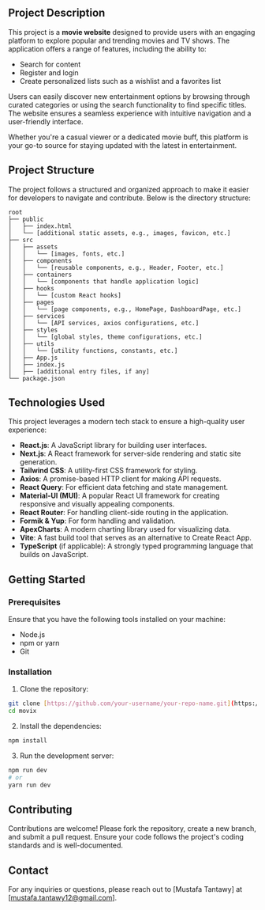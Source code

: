 ## Project Description

This project is a **movie website** designed to provide users with an engaging platform to explore popular and trending movies and TV shows. The application offers a range of features, including the ability to:

- Search for content
- Register and login
- Create personalized lists such as a wishlist and a favorites list

Users can easily discover new entertainment options by browsing through curated categories or using the search functionality to find specific titles. The website ensures a seamless experience with intuitive navigation and a user-friendly interface.

Whether you're a casual viewer or a dedicated movie buff, this platform is your go-to source for staying updated with the latest in entertainment.


## Project Structure

The project follows a structured and organized approach to make it easier for developers to navigate and contribute. Below is the directory structure:

```
root
├── public
│   ├── index.html
│   └── [additional static assets, e.g., images, favicon, etc.]
├── src
│   ├── assets
│   │   └── [images, fonts, etc.]
│   ├── components
│   │   └── [reusable components, e.g., Header, Footer, etc.]
│   ├── containers
│   │   └── [components that handle application logic]
│   ├── hooks
│   │   └── [custom React hooks]
│   ├── pages
│   │   └── [page components, e.g., HomePage, DashboardPage, etc.]
│   ├── services
│   │   └── [API services, axios configurations, etc.]
│   ├── styles
│   │   └── [global styles, theme configurations, etc.]
│   ├── utils
│   │   └── [utility functions, constants, etc.]
│   ├── App.js
│   ├── index.js
│   ├── [additional entry files, if any]
└── package.json
```

## Technologies Used

This project leverages a modern tech stack to ensure a high-quality user experience:

- **React.js**: A JavaScript library for building user interfaces.
- **Next.js**: A React framework for server-side rendering and static site generation.
- **Tailwind CSS**: A utility-first CSS framework for styling.
- **Axios**: A promise-based HTTP client for making API requests.
- **React Query**: For efficient data fetching and state management.
- **Material-UI (MUI)**: A popular React UI framework for creating responsive and visually appealing components.
- **React Router**: For handling client-side routing in the application.
- **Formik & Yup**: For form handling and validation.
- **ApexCharts**: A modern charting library used for visualizing data.
- **Vite**: A fast build tool that serves as an alternative to Create React App.
- **TypeScript** (if applicable): A strongly typed programming language that builds on JavaScript.

## Getting Started

### Prerequisites

Ensure that you have the following tools installed on your machine:

- Node.js
- npm or yarn
- Git

### Installation

1. Clone the repository:

```bash
git clone [https://github.com/your-username/your-repo-name.git](https://github.com/motantawi/movix.git)
cd movix
```

2. Install the dependencies:

```bash
npm install
```

3. Run the development server:

```bash
npm run dev
# or
yarn run dev
```

## Contributing

Contributions are welcome! Please fork the repository, create a new branch, and submit a pull request. Ensure your code follows the project's coding standards and is well-documented.

## Contact

For any inquiries or questions, please reach out to [Mustafa Tantawy] at [mustafa.tantawy12@gmail.com].
